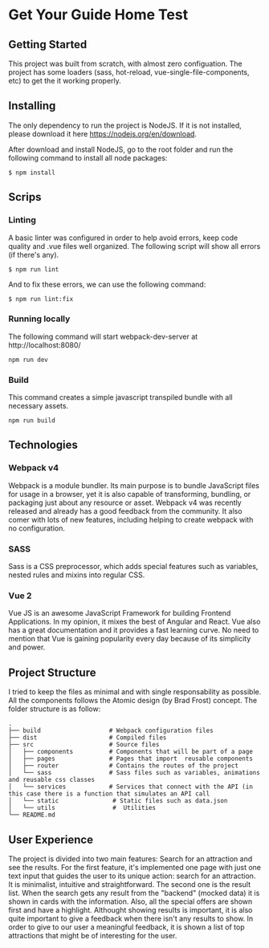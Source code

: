 # Get Your Guide Home Test

## Getting Started

This project was built from scratch, with almost zero configuation. The project has some loaders (sass, hot-reload, vue-single-file-components, etc) to get the it working properly.

## Installing
The only dependency to run the project is NodeJS. If it is not installed, please download it here https://nodejs.org/en/download.

After download and install NodeJS, go to the root folder and run the following command to install all node packages:

```
$ npm install
```

## Scrips

### Linting
A basic linter was configured in order to help avoid errors, keep code quality and .vue files well organized. The following script will show all errors (if there's any).
```
$ npm run lint
```
And to fix these errors, we can use the following command:
```
$ npm run lint:fix
```
### Running locally
The following command will start webpack-dev-server at http://localhost:8080/
```
npm run dev
```

### Build
This command creates a simple javascript transpiled bundle with all necessary assets.
```
npm run build
```

## Technologies

### Webpack v4
Webpack is a module bundler. Its main purpose is to bundle JavaScript files for usage in a browser, yet it is also capable of transforming, bundling, or packaging just about any resource or asset. Webpack v4 was recently released and already has a good feedback from the community. It also comer with lots of new features, including helping to create webpack with no configuration.

### SASS
Sass is a CSS preprocessor, which adds special features such as variables, nested rules and mixins into regular CSS.

### Vue 2
Vue JS is an awesome JavaScript Framework for building Frontend Applications. In my opinion, it mixes the best of Angular and React. Vue also has a great documentation and it provides a fast learning curve. No need to mention that Vue is gaining popularity every day because of its simplicity and power.

## Project Structure
I tried to keep the files as minimal and with single responsability as possible. All the components follows the Atomic design (by Brad Frost) concept. The folder structure is as follow:

```
.
├── build                   # Webpack configuration files
├── dist                    # Compiled files 
├── src                     # Source files 
│   ├── components          # Components that will be part of a page
│   ├── pages               # Pages that import  reusable components
│   ├── router              # Contains the routes of the project
│   └── sass                # Sass files such as variables, animations and reusable css classes 
│   └── services            # Services that connect with the API (in this case there is a function that simulates an API call
│   └── static               # Static files such as data.json
│   └── utils                #  Utilities
└── README.md
```

## User Experience
The project is divided into two main features: Search for an attraction and see the results.
For the first feature, it's implemented one page with just one text input that guides the user to its unique action: search for an attraction. It is minimalist, intuitive and straightforward.
The second one is the result list. When the search gets any result from the "backend" (mocked data) it is shown in cards with the information. Also, all the special offers are shown first and have a highlight. Althought showing results is important, it is also quite important to give a feedback when there isn't any results to show. In order to give to our user a meaningful feedback, it is shown a list of top attractions that might be of interesting for the user.